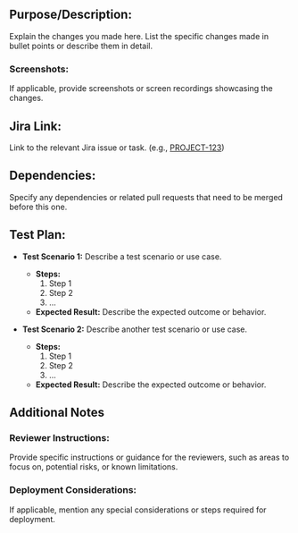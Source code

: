 ## Purpose/Description:

Explain the changes you made here.
List the specific changes made in bullet points or describe them in detail.

### Screenshots:

If applicable, provide screenshots or screen recordings showcasing the changes.

## Jira Link:

Link to the relevant Jira issue or task. (e.g., [PROJECT-123](https://your-jira-instance.com/browse/PROJECT-123))

## Dependencies:

Specify any dependencies or related pull requests that need to be merged before this one.

## Test Plan:

-   **Test Scenario 1:** Describe a test scenario or use case.

    -   **Steps:**
        1. Step 1
        2. Step 2
        3. ...
    -   **Expected Result:** Describe the expected outcome or behavior.

-   **Test Scenario 2:** Describe another test scenario or use case.
    -   **Steps:**
        1. Step 1
        2. Step 2
        3. ...
    -   **Expected Result:** Describe the expected outcome or behavior.

## Additional Notes

### Reviewer Instructions:

Provide specific instructions or guidance for the reviewers, such as areas to focus on, potential risks, or known limitations.

### Deployment Considerations:

If applicable, mention any special considerations or steps required for deployment.
